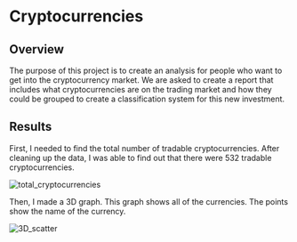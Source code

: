 # Cryptocurrencies
## Overview
The purpose of this project is to create an analysis for people who want to get into the cryptocurrency market. We are asked to create a report that includes what cryptocurrencies are on the trading market and how they could be grouped to create a classification system for this new investment.

## Results
First, I needed to find the total number of tradable cryptocurrencies. After cleaning up the data, I was able to find out that there were 532 tradable cryptocurrencies. 

![total_cryptocurrencies](https://user-images.githubusercontent.com/80054925/126084712-600d7f49-1183-4ca9-af0e-2c8b9bae89fd.png)

Then, I made a 3D graph. This graph shows all of the currencies. The points show the name of the currency. 

![3D_scatter](https://user-images.githubusercontent.com/80054925/126084790-c48b454b-5349-40e2-9950-b5238e116258.png)

